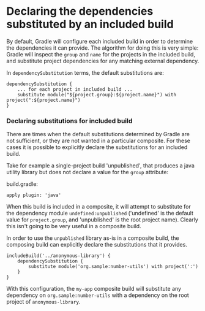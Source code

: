 # Declaring the dependencies substituted by an included build

By default, Gradle will configure each included build in order to determine the dependencies it can provide. The
algorithm for doing this is very simple: Gradle will inspect the `group` and `name` for the projects in the included
build, and substitute project dependencies for any matching external dependency.

In `dependencySubstitution` terms, the default substitutions are:

```
dependencySubstitution {
    ... for each project in included build ...
    substitute module("${project.group}:${project.name}") with project(":${project.name}")
}
```

### Declaring substitutions for included build

There are times when the default substitutions determined by Gradle are not sufficient, or they are not wanted in a
particular composite. For these cases it is possible to explicitly declare the substitutions for an included build.

Take for example a single-project build 'unpublished', that produces a java utility library but does not declare a value
for the `group` attribute:

build.gradle:

```
apply plugin: 'java'
```

When this build is included in a composite, it will attempt to substitute for the dependency
module `undefined:unpublished` ('undefined' is the default value for `project.group`, and 'unpublished' is the root
project name). Clearly this isn't going to be very useful in a composite build.

In order to use the `unpublished` library as-is in a composite build, the composing build can explicitly declare the
substitutions that it provides.

```
includeBuild('../anonymous-library') {
    dependencySubstitution {
        substitute module('org.sample:number-utils') with project(':')
    }
}
```

With this configuration, the `my-app` composite build will substitute any dependency on `org.sample:number-utils` with a
dependency on the root project of `anonymous-library`.
